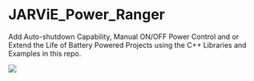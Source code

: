 # JARViE_Power_Ranger
Add Auto-shutdown Capability, Manual ON/OFF Power Control and or Extend the Life of Battery Powered Projects using the C++ Libraries and Examples in this repo.

![](https://raw.githubusercontent.com/DudeYarvie/JARViE_Power_Ranger/master/Reference%20Docs/Pics/Tindie_CCA_Annotated.jpg)
